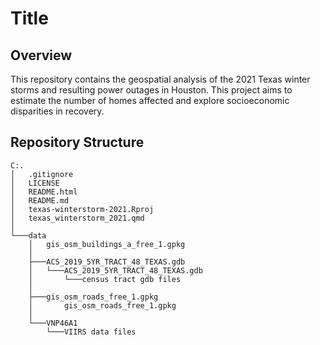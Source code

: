 # Title

## Overview
This repository contains the geospatial analysis of the 2021 Texas winter storms and resulting power outages in Houston. This project aims to estimate the number of homes affected and explore socioeconomic disparities in recovery.

## Repository Structure

```
C:.
│   .gitignore
│   LICENSE
│   README.html
│   README.md
│   texas-winterstorm-2021.Rproj
│   texas_winterstorm_2021.qmd
│
└───data
    │   gis_osm_buildings_a_free_1.gpkg
    │
    ├───ACS_2019_5YR_TRACT_48_TEXAS.gdb
    │   └───ACS_2019_5YR_TRACT_48_TEXAS.gdb
    │       └───census tract gdb files
    │
    ├───gis_osm_roads_free_1.gpkg
    │       gis_osm_roads_free_1.gpkg
    │
    └───VNP46A1
        └───VIIRS data files

```

